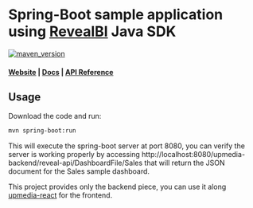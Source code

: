 # Spring-Boot sample application using [RevealBI](https://revealbi.io/) Java SDK
[![maven_version](https://img.shields.io/maven-metadata/v?metadataUrl=https%3A%2F%2Fmaven.revealbi.io%2Frepository%2Fpublic%2Fcom%2Finfragistics%2Freveal%2Fsdk%2Freveal-sdk%2Fmaven-metadata.xml)](https://maven.revealbi.io/#basicsearch/com.infragistics.reveal.reveal-sdk)
#### [Website](https://revealbi.io/) | [Docs](https://help.revealbi.io/en/developer/java-sdk/overview.html) | [API Reference](https://help.revealbi.io/en/developer/java-sdk/api-reference.html)

## Usage
Download the code and run:

```sh
mvn spring-boot:run
```
This will execute the spring-boot server at port 8080, you can verify the server is working properly by accessing http://localhost:8080/upmedia-backend/reveal-api/DashboardFile/Sales that will return the JSON document for the Sales sample dashboard.

This project provides only the backend piece, you can use it along [upmedia-react](https://github.com/RevealBi/sdk-samples-react/tree/main/upmedia-react) for the frontend.
